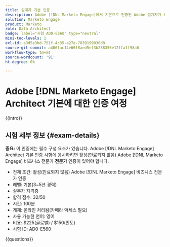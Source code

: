 ```yaml
---
title: 설계자 기본 인증
description: Adobe [!DNL Marketo Engage]에서 기본으로 인증된 Adobe 설계자가 되는 방법에 대해 알아봅니다.
solution: Marketo Engage
product: Marketo
role: Data Architect
badge: label="시험 AD0-E560" type="neutral"
mini-toc-levels: 1
exl-id: a3d5e3bd-751f-4c35-a27e-7839199030d8
source-git-commit: a406fac14e66f8aed5ef3b288356e12ffa1f98a0
workflow-type: tm+mt
source-wordcount: '91'
ht-degree: 0%

---
```


# Adobe [!DNL Marketo Engage] Architect 기본에 대한 인증 여정

{{intro}}

## 시험 세부 정보 {#exam-details}

**중요:** 이 인증에는 필수 구성 요소가 있습니다. Adobe [!DNL Marketo Engage] Architect 기본 인증 시험에 응시하려면 활성(만료되지 않음) Adobe [!DNL Marketo Engage] 비즈니스 전문가 **전문가** 인증이 있어야 합니다.

* 전제 조건: 활성(만료되지 않음) Adobe [!DNL Marketo Engage] 비즈니스 전문가 인증
* 레벨: 기본(3~5년 경력)
* 실무자 자격증
* 합격 점수: 32/50
* 시간: 100분
* 게재: 온라인 처리됨(카메라 액세스 필요)
* 사용 가능한 언어: 영어
* 비용: $225(글로벌) / $150(인도)
* 시험 ID: AD0-E560

{{questions}}
